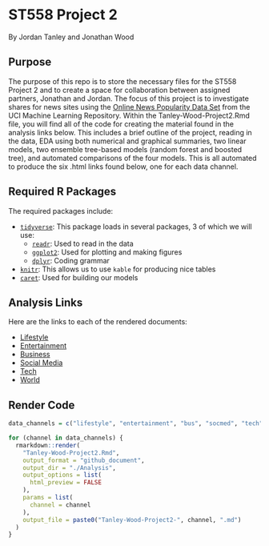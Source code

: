 # ST558 Project 2
By Jordan Tanley and Jonathan Wood

## Purpose

The purpose of this repo is to store the necessary files for the ST558 Project 2 and to create a space for collaboration between assigned partners, Jonathan and Jordan. The focus of this project is to investigate shares for news sites using the [Online News Popularity Data Set](https://archive.ics.uci.edu/ml/datasets/Online+News+Popularity) from the UCI Machine Learning Repository.  Within the Tanley-Wood-Project2.Rmd file, you will find all of the code for creating the material found in the analysis links below. This includes a brief outline of the project, reading in the data, EDA using both numerical and graphical summaries, two linear models, two ensemble tree-based models (random forest and boosted tree), and automated comparisons of the four models. This is all automated to produce the six .html links found below, one for each data channel. 

## Required R Packages

The required packages include:

* [`tidyverse`](https://www.tidyverse.org/): This package loads in several packages, 3 of which we will use:  
  - [`readr`](https://readr.tidyverse.org/): Used to read in the data  
  - [`ggplot2`](https://ggplot2.tidyverse.org/): Used for plotting and making figures
  - [`dplyr`](https://dplyr.tidyverse.org/): Coding grammar
* [`knitr`](https://yihui.org/knitr/): This allows us to use `kable` for producing nice tables  
* [`caret`](https://topepo.github.io/caret/): Used for building our models  



## Analysis Links

Here are the links to each of the rendered documents:

* [Lifestyle](https://jetanley.github.io/Tanley-Wood-Project2/Analysis/Tanley-Wood-Project2-lifestyle)  
* [Entertainment](https://jetanley.github.io/Tanley-Wood-Project2/Analysis/Tanley-Wood-Project2-entertainment)  
* [Business](https://jetanley.github.io/Tanley-Wood-Project2/Analysis/Tanley-Wood-Project2-bus)  
* [Social Media](https://jetanley.github.io/Tanley-Wood-Project2/Analysis/Tanley-Wood-Project2-socmed)
* [Tech](https://jetanley.github.io/Tanley-Wood-Project2/Analysis/Tanley-Wood-Project2-tech)
* [World](https://jetanley.github.io/Tanley-Wood-Project2/Analysis/Tanley-Wood-Project2-world)

## Render Code

```r
data_channels = c("lifestyle", "entertainment", "bus", "socmed", "tech", "world")

for (channel in data_channels) {
  rmarkdown::render(
    "Tanley-Wood-Project2.Rmd",
    output_format = "github_document",
    output_dir = "./Analysis",
    output_options = list(
      html_preview = FALSE
    ),
    params = list(
      channel = channel
    ),
    output_file = paste0("Tanley-Wood-Project2-", channel, ".md")
  )
}
```